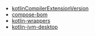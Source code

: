 - [kotlinCompilerExtensionVersion](https://androidx.dev/storage/compose-compiler/repository)
- [compose-bom](https://developer.android.com/jetpack/compose/bom/bom-mapping)
- [kotlin-wrappers](https://mvnrepository.com/artifact/org.jetbrains.kotlin-wrappers/kotlin-wrappers-bom/)
- [kotlin-jvm-desktop](https://github.com/JetBrains/compose-multiplatform/blob/master/tutorials/Native_distributions_and_local_execution/README.md)
